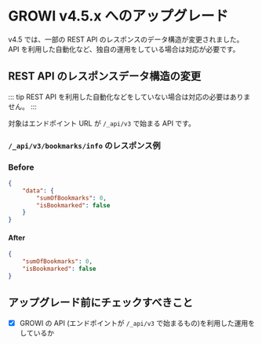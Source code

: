 # GROWI v4.5.x へのアップグレード

v4.5 では、一部の REST API のレスポンスのデータ構造が変更されました。  
API を利用した自動化など、独自の運用をしている場合は対応が必要です。



## REST API のレスポンスデータ構造の変更

::: tip
REST API を利用した自動化などをしていない場合は対応の必要はありません。
:::

対象はエンドポイント URL が `/_api/v3` で始まる API です。

### `/_api/v3/bookmarks/info` のレスポンス例

### Before

```json
{
    "data": {
        "sumOfBookmarks": 0,
        "isBookmarked": false
    }
}
```

#### After

```json
{
    "sumOfBookmarks": 0,
    "isBookmarked": false
}
```



## アップグレード前にチェックすべきこと

- [x] GROWI の API (エンドポイントが `/_api/v3` で始まるもの)を利用した運用をしているか
